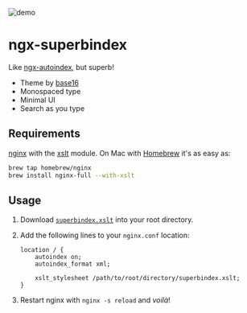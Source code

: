![demo](http://i.giphy.com/FYXDf8VQ89ljq.gif)

# ngx-superbindex

Like [ngx-autoindex](http://nginx.org/en/docs/http/ngx_http_autoindex_module.html), but superb!

* Theme by [base16](https://chriskempson.github.io/base16/#eighties)
* Monospaced type
* Minimal UI
* Search as you type

## Requirements

[nginx](http://nginx.org/) with the [xslt](http://nginx.org/en/docs/http/ngx_http_xslt_module.html) module. On Mac with [Homebrew](http://brew.sh/) it's as easy as:

```bash
brew tap homebrew/nginx
brew install nginx-full --with-xslt
```

## Usage

1. Download [`superbindex.xslt`](https://github.com/gibatronic/ngx-superbindex/releases/download/v1.1.0/superbindex.xslt) into your root directory.

2. Add the following lines to your `nginx.conf` location:
   ```nginx
   location / {
       autoindex on;
       autoindex_format xml;

       xslt_stylesheet /path/to/root/directory/superbindex.xslt;
   }
   ```

3. Restart nginx with `nginx -s reload` and *voilà*!
